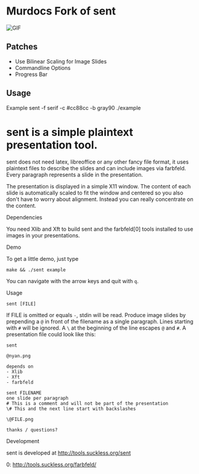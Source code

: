# Murdocs Fork of sent

![GIF](./media/sent.gif)

## Patches

- Use Bilinear Scaling for Image Slides
- Commandline Options
- Progress Bar

## Usage

Example
        sent -f serif -c \#cc88cc -b gray90 ./example

# sent is a simple plaintext presentation tool.

sent does not need latex, libreoffice or any other fancy file format, it uses
plaintext files to describe the slides and can include images via farbfeld.
Every paragraph represents a slide in the presentation.

The presentation is displayed in a simple X11 window. The content of each slide
is automatically scaled to fit the window and centered so you also don't have to
worry about alignment. Instead you can really concentrate on the content.


Dependencies

You need Xlib and Xft to build sent and the farbfeld[0] tools installed to use
images in your presentations.

Demo

To get a little demo, just type

	make && ./sent example

You can navigate with the arrow keys and quit with `q`.


Usage

	sent [FILE]

If FILE is omitted or equals `-`, stdin will be read. Produce image slides by
prepending a `@` in front of the filename as a single paragraph. Lines starting
with `#` will be ignored. A `\` at the beginning of the line escapes `@` and
`#`. A presentation file could look like this:

	sent

	@nyan.png

	depends on
	- Xlib
	- Xft
	- farbfeld

	sent FILENAME
	one slide per paragraph
	# This is a comment and will not be part of the presentation
	\# This and the next line start with backslashes

	\@FILE.png

	thanks / questions?


Development

sent is developed at http://tools.suckless.org/sent


0: http://tools.suckless.org/farbfeld/
